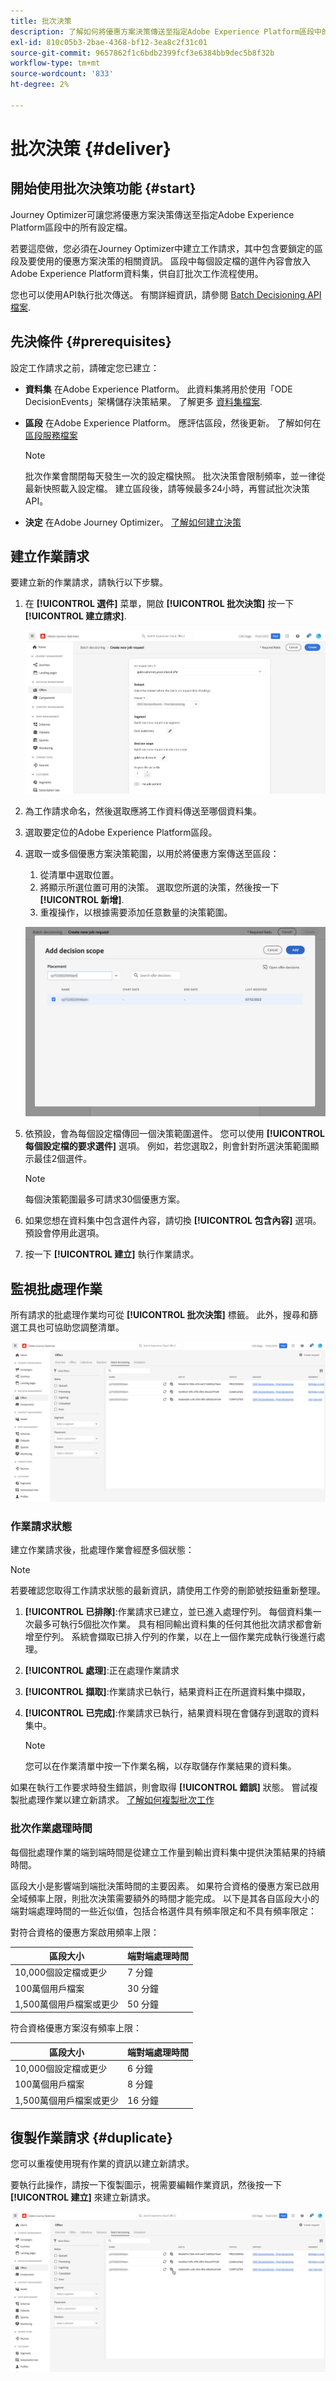 ```yaml
---
title: 批次決策
description: 了解如何將優惠方案決策傳送至指定Adobe Experience Platform區段中的所有設定檔。
exl-id: 810c05b3-2bae-4368-bf12-3ea8c2f31c01
source-git-commit: 9657862f1c6bdb2399fcf3e6384bb9dec5b8f32b
workflow-type: tm+mt
source-wordcount: '833'
ht-degree: 2%

---
```


# 批次決策 {#deliver}

## 開始使用批次決策功能 {#start}

Journey Optimizer可讓您將優惠方案決策傳送至指定Adobe Experience Platform區段中的所有設定檔。

若要這麼做，您必須在Journey Optimizer中建立工作請求，其中包含要鎖定的區段及要使用的優惠方案決策的相關資訊。 區段中每個設定檔的選件內容會放入Adobe Experience Platform資料集，供自訂批次工作流程使用。

您也可以使用API執行批次傳送。 有關詳細資訊，請參閱 [Batch Decisioning API檔案](api-reference/offer-delivery-api/batch-decisioning-api.md).

## 先決條件 {#prerequisites}

設定工作請求之前，請確定您已建立：

* **資料集** 在Adobe Experience Platform。 此資料集將用於使用「ODE DecisionEvents」架構儲存決策結果。 了解更多 [資料集檔案](https://experienceleague.adobe.com/docs/experience-platform/catalog/datasets/overview.html?lang=zh-Hant).

* **區段** 在Adobe Experience Platform。 應評估區段，然後更新。 了解如何在 [區段服務檔案](http://www.adobe.com/go/segmentation-overview-en)

   >[!NOTE]
   >
   >批次作業會關閉每天發生一次的設定檔快照。 批次決策會限制頻率，並一律從最新快照載入設定檔。 建立區段後，請等候最多24小時，再嘗試批次決策API。

* **決定** 在Adobe Journey Optimizer。 [了解如何建立決策](offer-activities/create-offer-activities.md)

<!-- in API doc, remove these info and add ref here-->

## 建立作業請求

要建立新的作業請求，請執行以下步驟。

1. 在 **[!UICONTROL 選件]** 菜單，開啟 **[!UICONTROL 批次決策]** 按一下 **[!UICONTROL 建立請求]**.

   ![](assets/batch-create.png)

1. 為工作請求命名，然後選取應將工作資料傳送至哪個資料集。

1. 選取要定位的Adobe Experience Platform區段。

1. 選取一或多個優惠方案決策範圍，以用於將優惠方案傳送至區段：
   1. 從清單中選取位置。
   1. 將顯示所選位置可用的決策。 選取您所選的決策，然後按一下 **[!UICONTROL 新增]**.
   1. 重複操作，以根據需要添加任意數量的決策範圍。

   ![](assets/batch-decision.png)

1. 依預設，會為每個設定檔傳回一個決策範圍選件。 您可以使用 **[!UICONTROL 每個設定檔的要求選件]** 選項。 例如，若您選取2，則會針對所選決策範圍顯示最佳2個選件。

   >[!NOTE]
   >
   >每個決策範圍最多可請求30個優惠方案。

1. 如果您想在資料集中包含選件內容，請切換 **[!UICONTROL 包含內容]** 選項。 預設會停用此選項。

1. 按一下 **[!UICONTROL 建立]** 執行作業請求。

## 監視批處理作業

所有請求的批處理作業均可從 **[!UICONTROL 批次決策]** 標籤。 此外，搜尋和篩選工具也可協助您調整清單。

![](assets/batch-list.png)

### 作業請求狀態

建立作業請求後，批處理作業會經歷多個狀態：

>[!NOTE]
>
>若要確認您取得工作請求狀態的最新資訊，請使用工作旁的刪節號按鈕重新整理。

1. **[!UICONTROL 已排隊]**:作業請求已建立，並已進入處理佇列。 每個資料集一次最多可執行5個批次作業。 具有相同輸出資料集的任何其他批次請求都會新增至佇列。 系統會擷取已排入佇列的作業，以在上一個作業完成執行後進行處理。
1. **[!UICONTROL 處理]**:正在處理作業請求
1. **[!UICONTROL 擷取]**:作業請求已執行，結果資料正在所選資料集中擷取，
1. **[!UICONTROL 已完成]**:作業請求已執行，結果資料現在會儲存到選取的資料集中。

   >[!NOTE]
   >
   >您可以在作業清單中按一下作業名稱，以存取儲存作業結果的資料集。

如果在執行工作要求時發生錯誤，則會取得 **[!UICONTROL 錯誤]** 狀態。 嘗試複製批處理作業以建立新請求。 [了解如何複製批次工作](#duplicate)

### 批次作業處理時間

每個批處理作業的端到端時間是從建立工作量到輸出資料集中提供決策結果的持續時間。

區段大小是影響端到端批決策時間的主要因素。 如果符合資格的優惠方案已啟用全域頻率上限，則批次決策需要額外的時間才能完成。 以下是其各自區段大小的端對端處理時間的一些近似值，包括合格選件具有頻率限定和不具有頻率限定：

對符合資格的優惠方案啟用頻率上限：

| 區段大小 | 端對端處理時間 |
|--------------|----------------------------|
| 10,000個設定檔或更少 | 7 分鐘 |
| 100萬個用戶檔案 | 30 分鐘 |
| 1,500萬個用戶檔案或更少 | 50 分鐘 |

符合資格優惠方案沒有頻率上限：

| 區段大小 | 端對端處理時間 |
|--------------|----------------------------|
| 10,000個設定檔或更少 | 6 分鐘 |
| 100萬個用戶檔案 | 8 分鐘 |
| 1,500萬個用戶檔案或更少 | 16 分鐘 |

## 復製作業請求 {#duplicate}

您可以重複使用現有作業的資訊以建立新請求。

要執行此操作，請按一下復製圖示，視需要編輯作業資訊，然後按一下 **[!UICONTROL 建立]** 來建立新請求。

![](assets/batch-duplicate.png)
